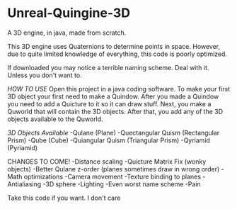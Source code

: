# Unreal-Quingine-3D
A 3D engine, in java, made from scratch.

This 3D engine uses Quaternions to determine points in space.
However, due to quite limited knowledge of everything,
this code is poorly optimized.

If downloaded you may notice a terrible naming scheme.
Deal with it. Unless you don't want to.

*HOW TO USE*
Open this project in a java coding software. To make your first 3D object your first need to make a Quindow.
After you made a Quindow you need to add a Quicture to it so it can draw stuff. Next, you make a Quworld that will contain the 3D objects.
After that, you add any of the 3D objects available to the Quworld.

*3D Objects Available*
-Qulane (Plane)
-Quectangular Quism (Rectangular Prism)
-Qube (Cube)
-Quiangular Quism (Triangular Prism)
-Qyriamid (Pyriamid)

CHANGES TO COME!
-Distance scaling
-Quicture Matrix Fix (wonky objects)
-Better Qulane z-order (planes sometimes draw in wrong order)
-Math optimizations
-Camera movement
-Texture binding to planes
-Antialiasing
-3D sphere
-Lighting
-Even worst name scheme
-Pain

Take this code if you want. I don't care
